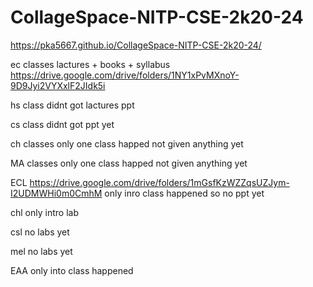 # CollageSpace-NITP-CSE-2k20-24

https://pka5667.github.io/CollageSpace-NITP-CSE-2k20-24/

ec classes lactures + books + syllabus
https://drive.google.com/drive/folders/1NY1xPvMXnoY-9D9Jyi2VYXxlF2JIdk5i

 hs class
 didnt got lactures ppt
 
 cs class
 didnt got ppt yet
 
 ch classes
 only one class happed not given anything yet
 
 
 MA classes
 only one class happed not given anything yet
 
 ECL
 https://drive.google.com/drive/folders/1mGsfKzWZZqsUZJym-I2UDMWHi0m0CmhM
 only inro class happened so no ppt yet
 
 chl
 only intro lab
 
 csl
 no labs yet
 
 mel no labs yet
 
 EAA 
 only into class happened
